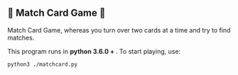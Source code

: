 ## 🧩 Match Card Game 🧩

Match Card Game, whereas you turn over two cards at a time and try to find matches.

This program runs in <b>python 3.6.0 + </b>. To start playing, use:

`python3 ./matchcard.py`
